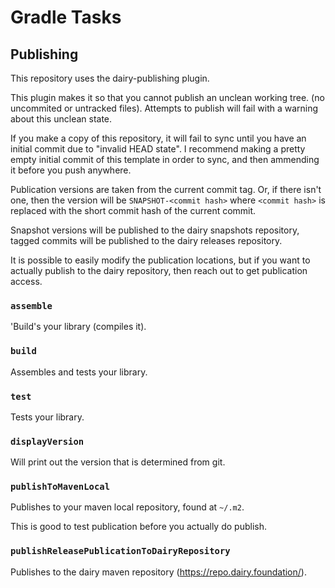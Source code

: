 # Gradle Tasks

## Publishing
This repository uses the dairy-publishing plugin.

This plugin makes it so that you cannot publish an unclean working tree.
(no uncommited or untracked files). Attempts to publish will fail with a warning
about this unclean state.

If you make a copy of this repository, it will fail to sync until you have an
initial commit due to "invalid HEAD state". I recommend making a pretty empty 
initial commit of this template in order to sync, and then ammending it before 
you push anywhere.

Publication versions are taken from the current commit tag. Or, if there isn't
one, then the version will be `SNAPSHOT-<commit hash>` where `<commit hash>` is
replaced with the short commit hash of the current commit.

Snapshot versions will be published to the dairy snapshots repository, tagged
commits will be published to the dairy releases repository.

It is possible to easily modify the publication locations, but if you want to
actually publish to the dairy repository, then reach out to get publication
access.

### `assemble`
'Build's your library (compiles it).

### `build`
Assembles and tests your library.

### `test`
Tests your library.

### `displayVersion`
Will print out the version that is determined from git.

### `publishToMavenLocal`
Publishes to your maven local repository, found at `~/.m2`.

This is good to test publication before you actually do publish.

### `publishReleasePublicationToDairyRepository`
Publishes to the dairy maven repository (https://repo.dairy.foundation/).
